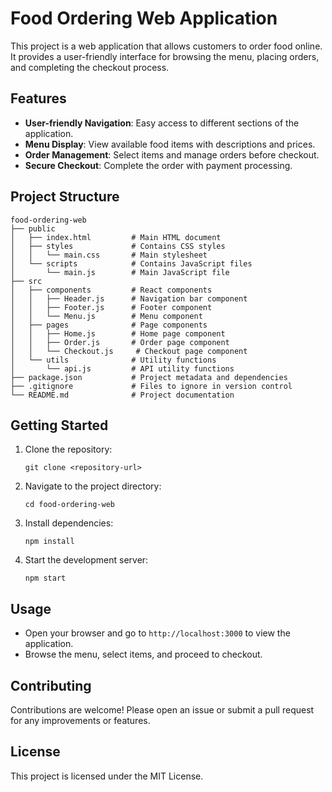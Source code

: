 # Food Ordering Web Application

This project is a web application that allows customers to order food online. It provides a user-friendly interface for browsing the menu, placing orders, and completing the checkout process.

## Features

- **User-friendly Navigation**: Easy access to different sections of the application.
- **Menu Display**: View available food items with descriptions and prices.
- **Order Management**: Select items and manage orders before checkout.
- **Secure Checkout**: Complete the order with payment processing.

## Project Structure

```
food-ordering-web
├── public
│   ├── index.html         # Main HTML document
│   ├── styles             # Contains CSS styles
│   │   └── main.css       # Main stylesheet
│   └── scripts            # Contains JavaScript files
│       └── main.js        # Main JavaScript file
├── src
│   ├── components         # React components
│   │   ├── Header.js      # Navigation bar component
│   │   ├── Footer.js      # Footer component
│   │   └── Menu.js        # Menu component
│   ├── pages              # Page components
│   │   ├── Home.js        # Home page component
│   │   ├── Order.js       # Order page component
│   │   └── Checkout.js     # Checkout page component
│   └── utils              # Utility functions
│       └── api.js         # API utility functions
├── package.json           # Project metadata and dependencies
├── .gitignore             # Files to ignore in version control
└── README.md              # Project documentation
```

## Getting Started

1. Clone the repository:
   ```
   git clone <repository-url>
   ```

2. Navigate to the project directory:
   ```
   cd food-ordering-web
   ```

3. Install dependencies:
   ```
   npm install
   ```

4. Start the development server:
   ```
   npm start
   ```

## Usage

- Open your browser and go to `http://localhost:3000` to view the application.
- Browse the menu, select items, and proceed to checkout.

## Contributing

Contributions are welcome! Please open an issue or submit a pull request for any improvements or features.

## License

This project is licensed under the MIT License.